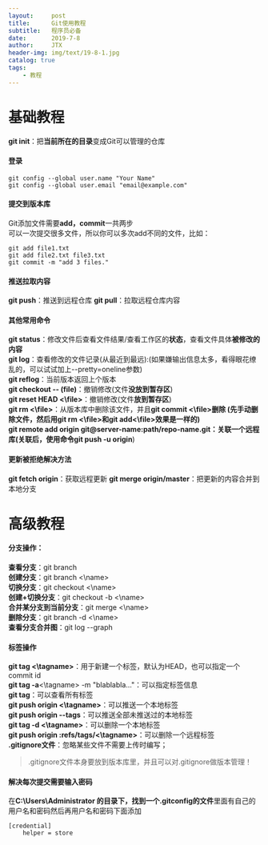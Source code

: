 ```yaml
---
layout:     post                    
title:      Git使用教程                     
subtitle:   程序员必备               
date:       2019-7-8               
author:     JTX                      
header-img: img/text/19-8-1.jpg   
catalog: true                        
tags:                                
    - 教程
---
```


# 基础教程

**git init**：把**当前所在的目录**变成Git可以管理的仓库

#### 登录
```git
git config --global user.name "Your Name"
git config --global user.email "email@example.com"
```

#### 提交到版本库
Git添加文件需要**add，commit**一共两步<br/>
可以一次提交很多文件，所以你可以多次add不同的文件，比如：
```git
git add file1.txt
git add file2.txt file3.txt
git commit -m "add 3 files."
```

#### 推送拉取内容
**git push**：推送到远程仓库
**git pull**：拉取远程仓库内容

#### 其他常用命令

**git status**：修改文件后查看文件结果/查看工作区的**状态**，查看文件具体**被修改的内容**<br/>
**git log**：查看修改的文件记录(从最近到最远):(如果嫌输出信息太多，看得眼花缭乱的，可以试试加上--pretty=oneline参数)<br/>
**git reflog**：当前版本返回上个版本<br/>
**git checkout -- (file)**：撤销修改(文件**没放到暂存区**)<br/>
**git reset HEAD <\file>**：撤销修改(文件**放到暂存区**)<br/>
**git rm <\file>**：从版本库中删除该文件，并且**git commit <\file>**删除
(先手动删除文件，然后用git rm <\file>和git add<\file>效果是一样的)<br/>
**git remote add origin git@server-name:path/repo-name.git**：关联一个远程库(关联后，使用命令**git push -u origin**)

#### 更新被拒绝解决方法
**git fetch origin**：获取远程更新
**git merge origin/master**：把更新的内容合并到本地分支

# 高级教程

#### 分支操作：

**查看分支**：git branch<br/>
**创建分支**：git branch <\name><br/>
**切换分支**：git checkout <\name><br/>
**创建+切换分支**：git checkout -b <\name><br/>
**合并某分支到当前分支**：git merge <\name><br/>
**删除分支**：git branch -d <\name><br/>
**查看分支合并图**：git log --graph

#### 标签操作
**git tag <\tagname>**：用于新建一个标签，默认为HEAD，也可以指定一个commit id<br/>
**git tag -a**<\tagname> -m "blablabla..."：可以指定标签信息<br/>
**git tag**：可以查看所有标签<br/>
**git push origin <\tagname>**：可以推送一个本地标签<br/>
**git push origin --tags**：可以推送全部未推送过的本地标签<br/>
**git tag -d <\tagname>**：可以删除一个本地标签<br/>
**git push origin :refs/tags/<\tagname>**：可以删除一个远程标签<br/>
**.gitignore文件**：忽略某些文件不需要上传时编写；
> .gitignore文件本身要放到版本库里，并且可以对.gitignore做版本管理！

#### 解决每次提交需要输入密码
在**C:\Users\Administrator 的目录下，找到一个.gitconfig的文件**里面有自己的用户名和密码然后再用户名和密码下面添加
```git
[credential]      
    helper = store 
```